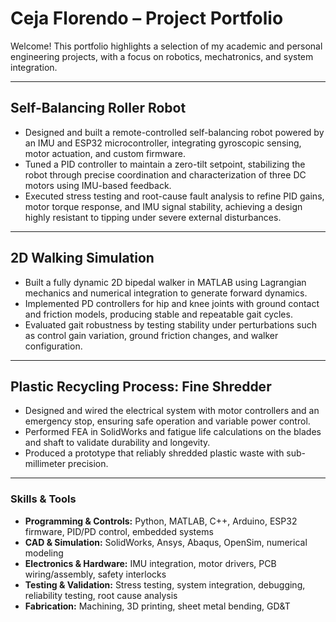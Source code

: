 # Ceja Florendo – Project Portfolio

Welcome! This portfolio highlights a selection of my academic and personal engineering projects, with a focus on robotics, mechatronics, and system integration.

---

## Self-Balancing Roller Robot
- Designed and built a remote-controlled self-balancing robot powered by an IMU and ESP32 microcontroller, integrating gyroscopic sensing, motor actuation, and custom firmware.
- Tuned a PID controller to maintain a zero-tilt setpoint, stabilizing the robot through precise coordination and characterization of three DC motors using IMU-based feedback.
- Executed stress testing and root-cause fault analysis to refine PID gains, motor torque response, and IMU signal stability, achieving a design highly resistant to tipping under severe external disturbances.

---

## 2D Walking Simulation
- Built a fully dynamic 2D bipedal walker in MATLAB using Lagrangian mechanics and numerical integration to generate forward dynamics.
- Implemented PD controllers for hip and knee joints with ground contact and friction models, producing stable and repeatable gait cycles.
- Evaluated gait robustness by testing stability under perturbations such as control gain variation, ground friction changes, and walker configuration.

---

## Plastic Recycling Process: Fine Shredder
- Designed and wired the electrical system with motor controllers and an emergency stop, ensuring safe operation and variable power control.
- Performed FEA in SolidWorks and fatigue life calculations on the blades and shaft to validate durability and longevity.
- Produced a prototype that reliably shredded plastic waste with sub-millimeter precision.

---

### Skills & Tools
- **Programming & Controls:** Python, MATLAB, C++, Arduino, ESP32 firmware, PID/PD control, embedded systems  
- **CAD & Simulation:** SolidWorks, Ansys, Abaqus, OpenSim, numerical modeling  
- **Electronics & Hardware:** IMU integration, motor drivers, PCB wiring/assembly, safety interlocks  
- **Testing & Validation:** Stress testing, system integration, debugging, reliability testing, root cause analysis  
- **Fabrication:** Machining, 3D printing, sheet metal bending, GD&T
